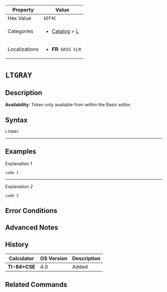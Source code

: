 | Property      | Value |
|---------------|-------|
| Hex Value     | `$EF4C`|
| Categories    | <ul><li>[Catalog](<../categories/Catalog.md>) > [L](<../categories/Catalog.md#L>)</li></ul> |
| Localizations | <ul><li><b>FR</b>: `GRIS CLR`</li></ul> |

# `LTGRAY`

## Description



<b>Availability</b>: Token only available from within the Basic editor.

## Syntax
`LTGRAY`

<hr>

## Examples

Explanation 1
```ti-basic
code 1
```
---
Explanation 2
```ti-basic
code 2
```

## Error Conditions


## Advanced Notes


## History
| Calculator | OS Version | Description |
|------------|------------|-------------|
| <b>TI-84+CSE</b> | 4.0 | Added

## Related Commands

    